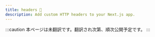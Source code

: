```yaml
---
title: headers 🚧
description: Add custom HTTP headers to your Next.js app.
---
```


:::caution
本ページは未翻訳です。翻訳され次第、順次公開予定です。
:::
